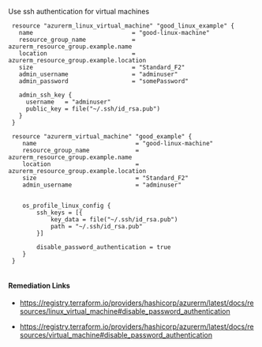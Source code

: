 
Use ssh authentication for virtual machines

```hcl
 resource "azurerm_linux_virtual_machine" "good_linux_example" {
   name                            = "good-linux-machine"
   resource_group_name             = azurerm_resource_group.example.name
   location                        = azurerm_resource_group.example.location
   size                            = "Standard_F2"
   admin_username                  = "adminuser"
   admin_password                  = "somePassword"
   
   admin_ssh_key {
     username   = "adminuser"
     public_key = file("~/.ssh/id_rsa.pub")
   }
 }
 
 resource "azurerm_virtual_machine" "good_example" {
 	name                            = "good-linux-machine"
 	resource_group_name             = azurerm_resource_group.example.name
 	location                        = azurerm_resource_group.example.location
 	size                            = "Standard_F2"
 	admin_username                  = "adminuser"
 
 	
 	os_profile_linux_config {
 		ssh_keys = [{
 			key_data = file("~/.ssh/id_rsa.pub")
 			path = "~/.ssh/id_rsa.pub"
 		}]
 
 		disable_password_authentication = true
 	}
 }
 
```

#### Remediation Links
 - https://registry.terraform.io/providers/hashicorp/azurerm/latest/docs/resources/linux_virtual_machine#disable_password_authentication

 - https://registry.terraform.io/providers/hashicorp/azurerm/latest/docs/resources/virtual_machine#disable_password_authentication


